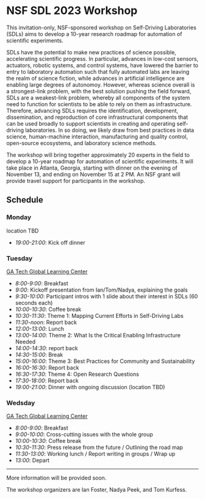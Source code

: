 # NSF SDL 2023 Workshop

This invitation-only, NSF-sponsored workshop on Self-Driving Laboratories (SDLs) aims to develop a 10-year research roadmap for automation of scientific experiments. 

SDLs have the potential to make new practices of science possible, accelerating scientific progress. In particular, advances in low-cost sensors, actuators, robotic systems, and control systems, have lowered the barrier to entry to laboratory automation such that fully automated labs are leaving the realm of science fiction, while advances in artificial intelligence are enabling large degrees of autonomoy. However, whereas science overall is a strongest-link problem, with the best solution pushing the field forward, SDLs are a weakest-link problem, whereby all components of the system need to function for scientists to be able to rely on them as infrastructure. Therefore, advancing SDLs requires the identification, development, dissemination, and reproduction of core infrastructural components that can be used broadly to support scientists in creating and operating self-driving laboratories. In so doing, we likely draw from best practices in data science, human-machine interaction, manufacturing and quality control, open-source ecosystems, and laboratory science methods.

The workshop will bring together approximately 20 experts in the field to develop a 10-year roadmap for automation of scientific experiments. It will take place in Atlanta, Georgia, starting with dinner on the evening of November 13, and ending on November 15 at 2 PM. An NSF grant will provide travel support for participants in the workshop.

## Schedule

### Monday
location TBD
- _19:00-21:00_: Kick off dinner

### Tuesday
[GA Tech Global Learning Center](https://pe.gatech.edu/global-learning-center/directions)
- _8:00-9:00_: Breakfast
- _9:00_: Kickoff presentation from Ian/Tom/Nadya, explaining the goals
- _9:30-10:00_: Participant intros with 1 slide about their interest in SDLs (60 seconds each)
- _10:00-10:30_: Coffee break
- _10:30-11:30_: Theme 1: Mapping Current Efforts in Self-Driving Labs
- _11:30-noon_: Report back
- _12:00-13:00_: Lunch
- _13:00-14:00_: Theme 2: What Is the Critical Enabling Infrastructure Needed
- _14:00-14:30_: report back
- _14:30-15:00_: Break
- _15:00-16:00_: Theme 3: Best Practices for Community and Sustainability
- _16:00-16:30_: Report back
- _16:30-17:30_: Theme 4: Open Research Questions
- _17:30-18:00_: Report back
- _19:00-21:00_: Dinner with ongoing discussion (location TBD)

### Wedsday
[GA Tech Global Learning Center](https://pe.gatech.edu/global-learning-center/directions)
- _8:00-9:00_: Breakfast
- _9:00-10:00_: Cross-cutting issues with the whole group
- _10:00-10:30_: Coffee break
- _10:30-11:30_: Press release from the future / Outlining the road map
- _11:30-13:00_: Working lunch / Report writing in groups / Wrap up
- _13:00_: Depart

---

More information will be provided soon.

The workshop organizers are Ian Foster, Nadya Peek, and Tom Kurfess.
